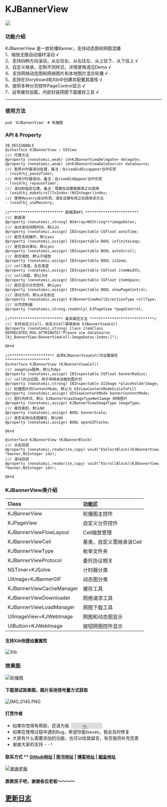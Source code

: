 # KJBannerView

<p align="left">
<img src="https://upload-images.jianshu.io/upload_images/1933747-82138031f05852ab.gif?imageMogr2/auto-orient/strip" width="" hspace="1px">
</p>

### 功能介绍
KJBannerView 是一款轮播Banner，支持动态图和网图混播  
1、缩放无限自动循环滚动  √    
2、支持四种方向滚动，从左往右、从右往左、从上往下、从下往上  √  
3、自定义继承，定制不同样式，详情使用请见Demo  √  
4、支持网络动态图和网络图片和本地图片混合轮播  √  
5、支持在Storyboard和Xib中创建并配置其属性  √  
6、提供多种分页控件PageControl显示  √  
7、自带缓存加载，内部封装网图下载缓存工具  √  

----------------------------------------

### 使用方法
```
pod 'KJBannerView' # 轮播图 
```

### API & Property
```
IB_DESIGNABLE
@interface KJBannerView : UIView
/// 代理方法
@property (nonatomic,weak) id<KJBannerViewDelegate> delegate;
@property (nonatomic,weak) id<KJBannerViewDataSource> dataSource;
/// 暂停计时器滚动处理，备注：在viewDidDisappear当中实现
- (void)kj_pauseTimer;
/// 继续计时器滚动，备注：在viewDidAppear当中实现
- (void)kj_repauseTimer;
/// 滚动到指定位置，备注：需要在设置数据源之后调用
- (void)kj_makeScrollToIndex:(NSInteger)index;
/// 使用Masonry自动布局，请在设置布局之后调用该方法
- (void)kj_useMasonry;

//************************ 数据源API ************************
/// 数据源
@property (nonatomic,strong) NSArray<NSString*>*imageDatas;
/// 自动滚动间隔时间，默认2s
@property (nonatomic,assign) IBInspectable CGFloat autoTime;
/// 是否无线循环，默认yes
@property (nonatomic,assign) IBInspectable BOOL infiniteLoop;
/// 是否自动滑动，默认yes
@property (nonatomic,assign) IBInspectable BOOL autoScroll;
/// 是否缩放，默认不缩放
@property (nonatomic,assign) IBInspectable BOOL isZoom;
/// cell宽度，左右宽度
@property (nonatomic,assign) IBInspectable CGFloat itemWidth;
/// cell间距，默认为0
@property (nonatomic,assign) IBInspectable CGFloat itemSpace;
/// 是否显示分页控件，默认yes
@property (nonatomic,assign) IBInspectable BOOL showPageControl;
/// 滚动方向，默认从右到左
@property (nonatomic,assign) KJBannerViewRollDirectionType rollType;
/// 分页控制器
@property (nonatomic,strong,readonly) KJPageView *pageControl;

//************************ 废弃属性方法 *****************************/
/// 支持自定义Cell，自定义Cell需继承自 KJBannerViewCell
@property (nonatomic,strong) Class itemClass DEPRECATED_MSG_ATTRIBUTE("Please use dataSource [kj_BannerView:BannerViewCell:ImageDatas:Index:]");

@end

//******************** 自带KJBannerViewCell可设置属性 ********************
@interface KJBannerView (KJBannerViewCell)
/// imagView圆角，默认为0px
@property (nonatomic,assign) IBInspectable CGFloat bannerRadius;
/// cell的占位图，用于网络未加载到图片时
@property (nonatomic,strong) IBInspectable UIImage *placeholderImage;
/// 轮播图片的ContentMode，默认为 UIViewContentModeScaleToFill
@property (nonatomic,assign) UIViewContentMode bannerContentMode;
/// 图片的样式，默认 KJBannerViewImageTypeNetIamge 网络图片
@property (nonatomic,assign) KJBannerViewImageType imageType;
/// 是否裁剪，默认NO
@property (nonatomic,assign) BOOL bannerScale;
/// 是否采用动态图缓存，默认NO
@property (nonatomic,assign) BOOL openGIFCache;

@end

@interface KJBannerView (KJBannerBlock)
/// 点击回调
@property (nonatomic,readwrite,copy) void(^kSelectBlock)(KJBannerView *banner,NSInteger idx);
/// 滚动回调
@property (nonatomic,readwrite,copy) void(^kScrollBlock)(KJBannerView *banner,NSInteger idx);

@end
```

### KJBannerView类介绍
| Class | 功能区 |
| :--- | :--- |
| KJBannerView | 轮播图主控件 |
| KJPageView | 自定义分页控件 |
| KJBannerViewFlowLayout | Cell缩放管理 |
| KJBannerViewCell | 基类，自定义需继承该Cell |
| KJBannerViewType | 枚举文件夹 |
| KJBannerViewProtocol | 委托协议相关 |
| NSTimer+KJSolve | 计时器分类 |
| UIImage+KJBannerGIF | 动态图分类 |
| KJBannerViewCacheManager | 缓存工具 |
| KJBannerViewDownloader | 网络请求工具 |
| KJBannerViewLoadManager | 网图下载工具 |
| UIImageView+KJWebImage | 网图和动态图显示 |
| UIButton+KJWebImage | 按钮网图控件显示 |

#### 支持Xib快捷设置属性
![Xib](https://upload-images.jianshu.io/upload_images/1933747-0c4b715868e47746.png?imageMogr2/auto-orient/strip%7CimageView2/2/w/666)

### 效果图
![轮播图](https://upload-images.jianshu.io/upload_images/1933747-2e51515ae91af6d4.png?imageMogr2/auto-orient/strip%7CimageView2/2/w/666)

#### 下载测试效果图，图片采用信号量方式获取
![IMG_0145.PNG](https://upload-images.jianshu.io/upload_images/1933747-ea228edad91a2dcd.PNG?imageMogr2/auto-orient/strip%7CimageView2/2/w/666)


#### <a id="打赏作者"></a>打赏作者
<!--user:用户名 repo:仓库名字 type:star count:数量-->
* 如果你觉得有帮助，还请为我 <iframe
style="margin-left: 2px; margin-bottom:-5px;"
frameborder="0" scrolling="0" width="100px" height="20px"
src="https://ghbtns.com/github-btn.html?user=yangKJ&repo=KJBannerViewDemo&type=star&count=true" ></iframe>   
* 如果在使用过程中遇到Bug，希望你能Issues，我会及时修复  
* 大家有什么需要添加的功能，也可以给我留言，有空我将补充完善  
* 谢谢大家的支持 - -！  

#### 联系方式 ** [Github地址](https://github.com/yangKJ) | [简书地址](https://www.jianshu.com/u/c84c00476ab6) | [博客地址](https://blog.csdn.net/qq_34534179) | [掘金地址](https://juejin.cn/user/1987535102554472/posts)

[![谢谢老板](https://upload-images.jianshu.io/upload_images/1933747-879572df848f758a.png?imageMogr2/auto-orient/strip%7CimageView2/2/w/1240)](https://github.com/yangKJ/KJBannerViewDemo)

#### 救救孩子吧，谢谢各位老板～～～～

## <a id="更新日志"></a>[更新日志](https://github.com/yangKJ/KJBannerViewDemo/blob/master/CHANGELOG.md)

